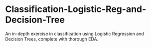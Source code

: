 # Classification-Logistic-Reg-and-Decision-Tree
An in-depth exercise in classification using Logistic Regression and Decision Trees, complete with thorough EDA.
